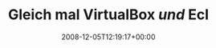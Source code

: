 ---
retweeted: false
source: <a href="http://twitter.com" rel="nofollow">Twitter Web Client</a>
entities:
  hashtags:
  - text: freitagistramtag
    indices:
    - '51'
    - '68'
  symbols: []
  user_mentions: []
  urls: []
display_text_range:
- '0'
- '68'
favorite_count: '0'
id_str: '1040027855'
truncated: false
retweet_count: '0'
id: '1040027855'
created_at: Fri Dec 05 12:19:17 +0000 2008
favorited: false
full_text: 'Gleich mal VirtualBox _und_ Eclipse angeschmissen. #freitagistramtag'
lang: de
tags:
- freitagistramtag
- pesos:twitter
date: '2008-12-05T12:19:17+00:00'
src: https://twitter.com/bascht/status/1040027855
original_url: https://twitter.com/bascht/status/1040027855
type: twitter_tweet
text: 'Gleich mal VirtualBox _und_ Eclipse angeschmissen. #freitagistramtag'
title: Gleich mal VirtualBox _und_ Ecl

---